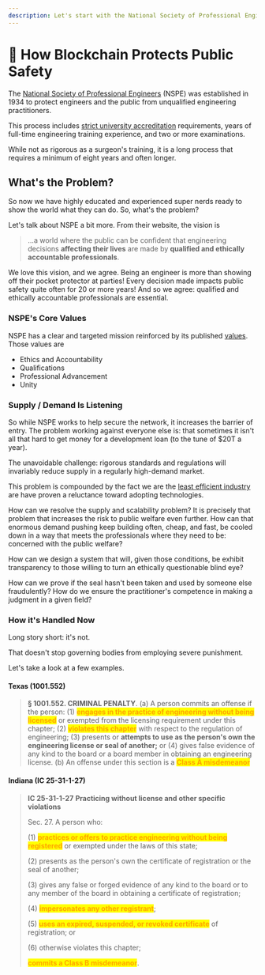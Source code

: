```yaml
---
description: Let's start with the National Society of Professional Engineers.
---
```


# 🎯 How Blockchain Protects Public Safety

The [National Society of Professional Engineers](https://www.nspe.org/) (NSPE) was established in 1934 to protect engineers and the public from unqualified engineering practitioners.

This process includes [strict university accreditation](https://www.abet.org/accreditation/) requirements, years of full-time engineering training experience, and two or more examinations.&#x20;

While not as rigorous as a surgeon's training, it is a long process that requires a minimum of eight years and often longer.

## What's the Problem?

So now we have highly educated and experienced super nerds ready to show the world what they can do. So, what's the problem?

Let's talk about NSPE a bit more. From their website, the vision is&#x20;

> ...a world where the public can be confident that engineering decisions **affecting their lives** are made by **qualified and ethically accountable professionals**.

We love this vision, and we agree. Being an engineer is more than showing off their pocket protector at parties! Every decision made impacts public safety quite often for 20 or more years! And so we agree: qualified and ethically accountable professionals are essential.

### NSPE's Core Values

NSPE has a clear and targeted mission reinforced by its published [values](https://www.nspe.org/membership/nspe-who-we-are-and-what-we-do). Those values are

* Ethics and Accountability
* Qualifications
* Professional Advancement
* Unity

### Supply / Demand Is Listening

So while NSPE works to help secure the network, it increases the barrier of entry. The problem working against everyone else is: that sometimes it isn't all that hard to get money for a development loan (to the tune of $20T a year).

The unavoidable challenge: rigorous standards and regulations will invariably reduce supply in a regularly high-demand market.

This problem is compounded by the fact we are the [least efficient industry](https://www.constructiondive.com/news/the-productivity-train-wreck-why-construction-struggles-to-compete-with/419450/) are have proven a reluctance toward adopting technologies.

How can we resolve the supply and scalability problem? It is precisely that problem that increases the risk to public welfare even further. How can that enormous demand pushing keep building often, cheap, and fast, be cooled down in a way that meets the professionals where they need to be: concerned with the public welfare?

How can we design a system that will, given those conditions, be exhibit transparency to those willing to turn an ethically questionable blind eye?

How can we prove if the seal hasn't been taken and used by someone else fraudulently? How do we ensure the practitioner's competence in making a judgment in a given field?

### How it's Handled Now

Long story short: it's not.&#x20;

That doesn't stop governing bodies from employing severe punishment.

Let's take a look at a few examples.

#### Texas (1001.552)

> **§ 1001.552. CRIMINAL PENALTY**. (a) A person commits an offense if the person: (1) <mark style="color:orange;">**engages in the practice of engineering without being licensed**</mark> or exempted from the licensing requirement under this chapter; (2) <mark style="color:orange;">**violates this chapter**</mark> with respect to the regulation of engineering; (3) presents or **attempts to use as the person's own the engineering license or seal of another;** or (4) gives false evidence of any kind to the board or a board member in obtaining an engineering license. (b) An offense under this section is a <mark style="color:orange;">**Class A misdemeanor**</mark>

#### Indiana (IC 25-31-1-27)

> **IC 25-31-1-27** **Practicing without license and other specific violations**
>
> &#x20;    Sec. 27. A person who:
>
> (1) <mark style="color:orange;">**practices or offers to practice engineering without being registered**</mark> or exempted under the laws of this state;
>
> (2) presents as the person's own the certificate of registration or the seal of another;
>
> (3) gives any false or forged evidence of any kind to the board or to any member of the board in obtaining a certificate of registration;
>
> (4) <mark style="color:orange;">**impersonates any other registrant**</mark>;
>
> (5) <mark style="color:orange;">**uses an expired, suspended, or revoked certificate**</mark> of registration; or
>
> (6) otherwise violates this chapter;
>
> <mark style="color:orange;">**commits a Class B misdemeanor**</mark>.

